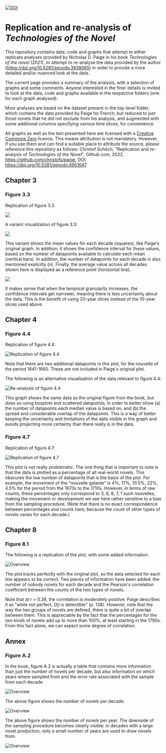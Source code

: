 [![DOI](https://zenodo.org/badge/519745700.svg)](https://zenodo.org/badge/latestdoi/519745700)

# Replication and re-analysis of _Technologies of the Novel_

This repository contains data, code and graphs that attempt to either replicate analyses provided by Nicholas D. Paige in his book _Technologies of the novel_ (2021), or attempt to re-analyse the data provided by the author (https://doi.org/10.5281/zenodo.3939065) in order to provide a more detailed and/or nuanced look at the data. 

The current page provides a summary of the analysis, with a selection of graphs and some comments. Anyone interested in the finer details is invited to look at the data, code and graphs available in the respective folders (one for each graph analysed). 

Most analyses are based on the dataset present in the top-level folder, which contains the data provided by Paige for French, but reduced to just those novels that he did not exclude from his analysis, and augmented with some additional columns specifying various time slices, for convenience. 

All graphs as well as the text presented here are licensed with a [Creative Commons Zero](https://creativecommons.org/share-your-work/public-domain/cc0/) licence. This means attribution is not mandatory. However, if you use them and can find a suitable place to attribute the source, please reference this repository as follows: Christof Schöch, "Replication and re-analysis of _Technologies of the Novel_", Github.com, 2022, https://github.com/christofs/paige, DOI: https://doi.org/10.5281/zenodo.6951647.  

## Chapter 3

### Figure 3.3 

Replication of figure 3.3. 

![](ch3/fig_3-3_replication.svg)


A variant visualization of figure 3.3: 

![](ch3/fig_3-3_errorplot-decade.svg)

This variant shows the mean values for each decade (squares), like Paige's original graph. In addition, it shows the confidence interval for these values, based on the number of datapoints available to calculate each mean (vertical bars). In addition, the number of datapoints for each decade is also mentioned explicitly (n). Finally, the average value across all decades shown here is displayed as a reference point (horizontal line). 

![](ch3/fig_3-3_errorplot-score.svg)

It makes sense that when the temporal granularity increases, the confidence intervals get narrower, meaning there is less uncertainty about the data. This is the benefit of using 20-year slices instead of the 10-year slices used above. 


## Chapter 4 

### Figure 4.4 

Replication of figure 4.4: 

![Replication of figure 4.4](ch4/fig_4-4_replication-lineplot-paige44.svg)

Note that there are two additional datapoints in this plot, for the nouvelle of the period 1641-1660. These are not included in Paige's original plot.

The following is an alternative visualisation of the data relevant to figure 4.4:  

![Re-analysis of figure 4.4](ch4/fig_4-4_box%2Bscatter-score.svg)

This graph shows the same data as the original figure from the book, but does so using boxplots and scattered datapoints, in order to better show (a) the number of datapoints each median value is based on, and (b) the spread and considerable overlap of the datapoints. This is a way of better keeping the uncertainty and limitations of the data visible in the graph and avoids projecting more certainty than there really is in the data. 

### Figure 4.7 

Replication of figure 4.7: 

![Replication of figure 4.7](ch4/fig_4-7_lineplot-decades.svg)

This plot is not really problematic. The one thing that is important to note is that the data is plotted as a percentage of all real-world novels. This obscures the low number of datapoints that is the basis of the plot. For example, the movement of the "nouvelle galante" is 4%, 17%, 10.5%, 22%, 4.5% for the period from the 1670s to the 1710s. However, in terms of raw counts, these percentages only correspond to 3, 6, 8, 7, 1 such nouvelles, making the movement or development we see here rather sensitive to a bias from the sampling procedure. (Note that there is no exact correspondence between percentages and counts here, because the count of other types of novels varies for each decade.)

## Chapter 8 

### Figure 8.1

The following is a replication of the plot, with some added information. 

![Overview](ch8/fig_8-1_replication.svg)

The plot tracks perfectly with the original plot, so the data selected for each line appears to be correct. Two pieces of information have been added: the number of nobody novels for each decade and the Pearson's correlation coefficient between the counts of the two types of novels. 

Note that at r = 0.38, the correlation is moderately positive. Paige describes it as "while not perfect, [it] is detectible" (p. 138). However, note that the way the two groups of novels are defined, there is quite a bit of overlap between them. This is appreciable by the fact that the percentages for the two kinds of novels add up to more than 100%, at least starting in the 1790s. From this fact alone, we can expect some degree of correlation. 

## Annex

### Figure A.2

In the book, figure A.2 is actually a table that contains more information than just the number of novels per decade, but also information on which years where sampled from and the error rate associated with the sample from each decade. 

![Overview](annex/dataset-decades.svg)

The above figure shows the number of novels per decade. 

![Overview](annex/dataset-years.svg)

The above figure shows the number of novels per year. The downside of the sampling procedure becomes clearly visible: in decades with a large novel production, only a small number of years are used to draw novels from. 

![Overview](annex/dataset-years+words.svg)

